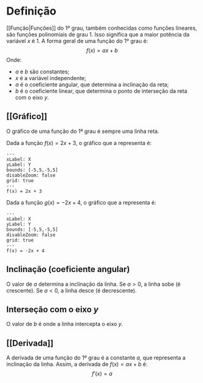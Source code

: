 # Definição
[[Função|Funções]] do 1º grau, também conhecidas como funções lineares, são funções polinomiais de grau 1. Isso significa que a maior potência da variável $x$ é 1. A forma geral de uma função do 1º grau é:
$$f(x) = ax+b$$
Onde:
- $a$ e $b$ são constantes;
- $x$ é a variável independente;
- $a$ é o coeficiente angular, que determina a inclinação da reta;
- $b$ é o coeficiente linear, que determina o ponto de interseção da reta com o eixo $y$.

## [[Gráfico]]
O gráfico de uma função do 1ª grau é sempre uma linha reta.

Dada a função $f(x) = 2x + 3$, o gráfico que a representa é:
```functionplot
---
xLabel: X
yLabel: Y
bounds: [-5,5,-5,5]
disableZoom: false
grid: true
---
f(x) = 2x + 3
```
Dada a função $g(x) = -2x + 4$, o gráfico que a representa é:
```functionplot
---
xLabel: X
yLabel: Y
bounds: [-5,5,-5,5]
disableZoom: false
grid: true
---
f(x) = -2x + 4
```

## Inclinação (coeficiente angular)
O valor de $a$ determina a inclinação da linha.
	Se $a > 0$, a linha sobe (é crescente).
	Se $a < 0$, a linha desce (é decrescente).

## Interseção com o eixo $y$
O valor de $b$ é onde a linha intercepta o eixo $y$.

## [[Derivada]]
A derivada de uma função do 1º grau é a constante $a$, que representa a inclinação da linha. Assim, a derivada de $f(x) = ax + b$ é:
$$f'(x) = a$$